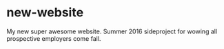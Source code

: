 # new-website
My new super awesome website.  Summer 2016 sideproject for wowing all prospective employers come fall.
